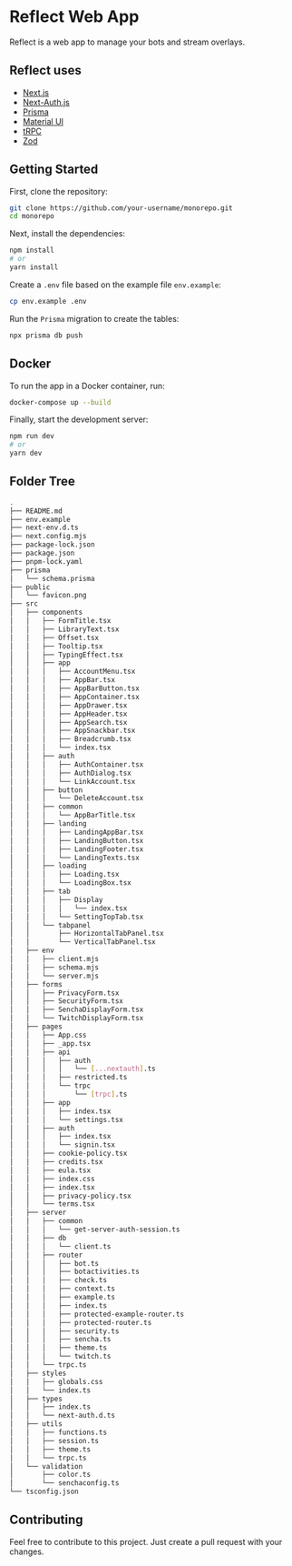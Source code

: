 # Reflect Web App

Reflect is a web app to manage your bots and stream overlays.

## Reflect uses

- [Next.js](https://nextjs.org)
- [Next-Auth.js](https://next-auth.js.org)
- [Prisma](https://prisma.io)
- [Material UI](https://mui.com)
- [tRPC](https://trpc.io)
- [Zod](https://zod.dev)

## Getting Started

First, clone the repository:

```bash
git clone https://github.com/your-username/monorepo.git
cd monorepo
```

Next, install the dependencies:

```bash
npm install
# or
yarn install
```

Create a `.env` file based on the example file `env.example`:

```bash
cp env.example .env
```

Run the `Prisma` migration to create the tables:

```bash
npx prisma db push
```

## Docker

To run the app in a Docker container, run:

```bash
docker-compose up --build
```

Finally, start the development server:

```bash
npm run dev
# or
yarn dev
```

## Folder Tree

```bash
.
├── README.md
├── env.example
├── next-env.d.ts
├── next.config.mjs
├── package-lock.json
├── package.json
├── pnpm-lock.yaml
├── prisma
│   └── schema.prisma
├── public
│   └── favicon.png
├── src
│   ├── components
│   │   ├── FormTitle.tsx
│   │   ├── LibraryText.tsx
│   │   ├── Offset.tsx
│   │   ├── Tooltip.tsx
│   │   ├── TypingEffect.tsx
│   │   ├── app
│   │   │   ├── AccountMenu.tsx
│   │   │   ├── AppBar.tsx
│   │   │   ├── AppBarButton.tsx
│   │   │   ├── AppContainer.tsx
│   │   │   ├── AppDrawer.tsx
│   │   │   ├── AppHeader.tsx
│   │   │   ├── AppSearch.tsx
│   │   │   ├── AppSnackbar.tsx
│   │   │   ├── Breadcrumb.tsx
│   │   │   └── index.tsx
│   │   ├── auth
│   │   │   ├── AuthContainer.tsx
│   │   │   ├── AuthDialog.tsx
│   │   │   └── LinkAccount.tsx
│   │   ├── button
│   │   │   └── DeleteAccount.tsx
│   │   ├── common
│   │   │   └── AppBarTitle.tsx
│   │   ├── landing
│   │   │   ├── LandingAppBar.tsx
│   │   │   ├── LandingButton.tsx
│   │   │   ├── LandingFooter.tsx
│   │   │   └── LandingTexts.tsx
│   │   ├── loading
│   │   │   ├── Loading.tsx
│   │   │   └── LoadingBox.tsx
│   │   ├── tab
│   │   │   ├── Display
│   │   │   │   └── index.tsx
│   │   │   └── SettingTopTab.tsx
│   │   └── tabpanel
│   │       ├── HorizontalTabPanel.tsx
│   │       └── VerticalTabPanel.tsx
│   ├── env
│   │   ├── client.mjs
│   │   ├── schema.mjs
│   │   └── server.mjs
│   ├── forms
│   │   ├── PrivacyForm.tsx
│   │   ├── SecurityForm.tsx
│   │   ├── SenchaDisplayForm.tsx
│   │   └── TwitchDisplayForm.tsx
│   ├── pages
│   │   ├── App.css
│   │   ├── _app.tsx
│   │   ├── api
│   │   │   ├── auth
│   │   │   │   └── [...nextauth].ts
│   │   │   ├── restricted.ts
│   │   │   └── trpc
│   │   │       └── [trpc].ts
│   │   ├── app
│   │   │   ├── index.tsx
│   │   │   └── settings.tsx
│   │   ├── auth
│   │   │   ├── index.tsx
│   │   │   └── signin.tsx
│   │   ├── cookie-policy.tsx
│   │   ├── credits.tsx
│   │   ├── eula.tsx
│   │   ├── index.css
│   │   ├── index.tsx
│   │   ├── privacy-policy.tsx
│   │   └── terms.tsx
│   ├── server
│   │   ├── common
│   │   │   └── get-server-auth-session.ts
│   │   ├── db
│   │   │   └── client.ts
│   │   ├── router
│   │   │   ├── bot.ts
│   │   │   ├── botactivities.ts
│   │   │   ├── check.ts
│   │   │   ├── context.ts
│   │   │   ├── example.ts
│   │   │   ├── index.ts
│   │   │   ├── protected-example-router.ts
│   │   │   ├── protected-router.ts
│   │   │   ├── security.ts
│   │   │   ├── sencha.ts
│   │   │   ├── theme.ts
│   │   │   └── twitch.ts
│   │   └── trpc.ts
│   ├── styles
│   │   ├── globals.css
│   │   └── index.ts
│   ├── types
│   │   ├── index.ts
│   │   └── next-auth.d.ts
│   ├── utils
│   │   ├── functions.ts
│   │   ├── session.ts
│   │   ├── theme.ts
│   │   └── trpc.ts
│   └── validation
│       ├── color.ts
│       └── senchaconfig.ts
└── tsconfig.json
```

## Contributing

Feel free to contribute to this project. Just create a pull request with your changes.

